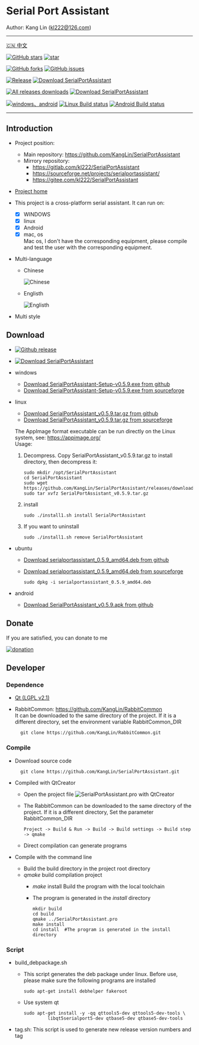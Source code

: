 # Serial Port Assistant

Author: Kang Lin (kl222@126.com)

--------------------------------

[:cn: 中文](README_zh_CN.md)

[![GitHub stars](https://img.shields.io/github/stars/KangLin/SerialPortAssistant?label=Github%20stars)](https://github.com/KangLin/SerialPortAssistant/stars)
[![star](https://gitee.com/kl222/SerialPortAssistant/badge/star.svg?theme=dark)](https://gitee.com/kl222/SerialPortAssistant/stargazers)

[![GitHub forks](https://img.shields.io/github/forks/KangLin/SerialPortAssistant)](https://github.com/KangLin/SerialPortAssistant/forks)
[![GitHub issues](https://img.shields.io/github/issues/KangLin/SerialPortAssistant)](https://github.com/KangLin/SerialPortAssistant/issues)

[![Release](https://img.shields.io/github/release/KangLin/SerialPortAssistant?label=Github%20release)](https://github.com/KangLin/SerialPortAssistant/releases/latest)
[![Download SerialPortAssistant](https://a.fsdn.com/con/app/sf-download-button)](https://sourceforge.net/projects/serialportassistant/files/latest/download)

[![All releases downloads](https://img.shields.io/github/downloads/KangLin/SerialPortAssistant/total?label=Github%20downloads)](https://github.com/KangLin/SerialPortAssistant/releases)
[![Download SerialPortAssistant](https://img.shields.io/sourceforge/dt/serialportassistant.svg?label=Sourceforge%20downloads)](https://sourceforge.net/projects/serialportassistant/files/latest/download)

[![windows、android](https://ci.appveyor.com/api/projects/status/y77e828ysqc79r9o?svg=true)](https://ci.appveyor.com/project/KangLin/serialportassistant)
[![Linux Build status](https://github.com/kanglin/SerialPortAssistant/actions/workflows/ubuntu.yml/badge.svg?branch=master)](https://github.com/kanglin/SerialPortAssistant/actions)
[![Android Build status](https://github.com/kanglin/SerialPortAssistant/actions/workflows/android.yml/badge.svg?branch=master)](https://github.com/kanglin/SerialPortAssistant/actions)

--------------------------------

## Introduction
- Project position:
  + Main repository: https://github.com/KangLin/SerialPortAssistant
  + Mirrory repository:
    - https://gitlab.com/kl222/SerialPortAssistant
    - https://sourceforge.net/projects/serialportassistant/
    - https://gitee.com/kl222/SerialPortAssistant
- [Project home](http://kanglin.github.io/SerialPortAssistant)
- This project is a cross-platform serial assistant. It can run on:
  + [x] WINDOWS
  + [x] linux
  + [x] Android
  + [x] mac, os  
    Mac os, I don't have the corresponding equipment,
    please compile and test the user with the corresponding equipment.
- Multi-language
  + Chinese
  
    ![Chinese](Docs/ui-zh.jpg)

  + Englisth

    ![Englisth](Docs/ui-en.jpg)

- Multi style

## Download
- [![Github release](https://img.shields.io/github/release/KangLin/SerialPortAssistant?label=Github%20release)](https://github.com/KangLin/SerialPortAssistant/releases/latest)
- [![Download SerialPortAssistant](https://a.fsdn.com/con/app/sf-download-button)](https://sourceforge.net/projects/serialportassistant/files/latest/download) 

- windows
  + [Download SerialPortAssistant-Setup-v0.5.9.exe from github](https://github.com/KangLin/SerialPortAssistant/releases/download/v0.5.9/SerialPortAssistant-Setup-v0.5.9.exe)
  + [Download SerialPortAssistant-Setup-v0.5.9.exe from sourceforge](https://sourceforge.net/projects/serialportassistant/files/v0.5.9/SerialPortAssistant-Setup-v0.5.9.exe/download)
- linux
  + [Download SerialPortAssistant_v0.5.9.tar.gz from github](https://github.com/KangLin/SerialPortAssistant/releases/download/v0.5.9/SerialPortAssistant_v0.5.9.tar.gz)  
  + [Download SerialPortAssistant_v0.5.9.tar.gz from sourceforge](https://sourceforge.net/projects/serialportassistant/files/v0.5.9/SerialPortAssistant_v0.5.9.tar.gz/download)
  
  The AppImage format executable can be run directly on the Linux system, see: https://appimage.org/  
  Usage:

  1. Decompress. Copy SerialPortAssistant_v0.5.9.tar.gz to install directory, then decompress it:

         sudo mkdir /opt/SerialPortAssistant
         cd SerialPortAssistant
         sudo wget https://github.com/KangLin/SerialPortAssistant/releases/download/v0.5.9/SerialPortAssistant_v0.5.9.tar.gz
         sudo tar xvfz SerialPortAssistant_v0.5.9.tar.gz
    
  2. install
    
         sudo ./install1.sh install SerialPortAssistant
   
  3. If you want to uninstall
    
         sudo ./install1.sh remove SerialPortAssistant

- ubuntu
  + [Download serialportassistant_0.5.9_amd64.deb from github](https://github.com/KangLin/SerialPortAssistant/releases/download/v0.5.9/serialportassistant_0.5.9_amd64.deb)
  + [Download serialportassistant_0.5.9_amd64.deb from sourceforge](https://sourceforge.net/projects/serialportassistant/files/v0.5.9/serialportassistant_0.5.9_amd64.deb/download)
  
        sudo dpkg -i serialportassistant_0.5.9_amd64.deb

- android
  + [Download SerialPortAssistant_v0.5.9.apk from github](https://github.com/KangLin/SerialPortAssistant/releases/download/v0.5.9/SerialPortAssistant_v0.5.9.apk)
  
## Donate  
If you are satisfied, you can donate to me

[![donation](https://gitee.com/kl222/RabbitCommon/raw/master/Src/Resource/image/Contribute.png "donation")](https://gitee.com/kl222/RabbitCommon/raw/master/Src/Resource/image/Contribute.png "donation")

## Developer  
### Dependence  

+ [Qt (LGPL v2.1)](http://qt.io/)
+ RabbitCommon: https://github.com/KangLin/RabbitCommon  
  It can be downloaded to the same directory of the project.
  If it is a different directory, set the environment variable RabbitCommon_DIR 

        git clone https://github.com/KangLin/RabbitCommon.git

### Compile  
  
- Download source code

        git clone https://github.com/KangLin/SerialPortAssistant.git

- Compiled with QtCreator
  + Open the project file ![SerialPortAssistant.pro](SerialPortAssistant.pro) with QtCreator
  + The RabbitCommon can be downloaded to the same directory of the project.
    If it is a different directory, Set the parameter RabbitCommon_DIR

        Project -> Build & Run -> Build -> Build settings -> Build step -> qmake 

  + Direct compilation can generate programs
- Compile with the command line
  + Build the build directory in the project root directory
  + *qmake* build compilation project
    - *make* install Build the program with the local toolchain
    - The program is generated in the *install* directory

          mkdir build
          cd build
          qmake ../SerialPortAssistant.pro
          make install
          cd install  #The program is generated in the install directory

### Script  

- build_debpackage.sh
  + This script generates the deb package under linux.
    Before use, please make sure the following programs are installed
  
        sudo apt-get install debhelper fakeroot 
    
  + Use system qt

        sudo apt-get install -y -qq qttools5-dev qttools5-dev-tools \
                 libqt5serialport5-dev qtbase5-dev qtbase5-dev-tools

- tag.sh: This script is used to generate new release version numbers and tag
